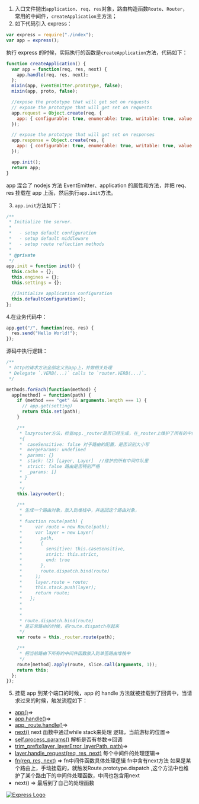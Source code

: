 1. 入口文件抛出`application`、`req`、`res`对象，路由构造函数`Route`、`Router`，常用的中间件，`createApplication`主方法；
2. 如下代码引入 express：

```javascript
var express = require("./index");
var app = express();
```

执行 express 的时候，实际执行的函数是`createApplication`方法，代码如下：

```javascript
function createApplication() {
  var app = function(req, res, next) {
    app.handle(req, res, next);
  };
  mixin(app, EventEmitter.prototype, false);
  mixin(app, proto, false);

  //expose the prototype that will get set on requests
  // expose the prototype that will get set on requests
  app.request = Object.create(req, {
    app: { configurable: true, enumerable: true, writable: true, value: app }
  });

  // expose the prototype that will get set on responses
  app.response = Object.create(res, {
    app: { configurable: true, enumerable: true, writable: true, value: app }
  });

  app.init();
  return app;
}
```

app 混合了 nodejs 方法 EventEmitter、application 的属性和方法，并把 req、res 挂载在 app 上面，然后执行`app.init`方法。

3. `app.init`方法如下：

```javascript
/**
 * Initialize the server.
 *
 *   - setup default configuration
 *   - setup default middleware
 *   - setup route reflection methods
 *
 * @private
 */
app.init = function init() {
  this.cache = {};
  this.engines = {};
  this.settings = {};

  //Initialize application configuration
  this.defaultConfiguration();
};
```

4.在业务代码中：

```javascript
app.get("/", function(req, res) {
  res.send("Hello World!");
});
```

源码中执行逻辑：

```javascript
/**
 * http的请求方法全部定义到app上，并做相关处理
 * Delegate `.VERB(...)` calls to `router.VERB(...)`.
 */

methods.forEach(function(method) {
  app[method] = function(path) {
    if (method === "get" && arguments.length === 1) {
      // app.get(setting)
      return this.set(path);
    }

    /**
     * lazyrouter方法，检查app._router是否已经生成，在_router上维护了所有的中间件，通过layer生成了路由与中间件的关系
     *{
     *  caseSensitive: false 对于路由的配置，是否识别大小写
     *  mergeParams: undefined
     *  params: {}
     *  stack: (2) [Layer, Layer]  //维护的所有中间件队里
     *  strict: false 路由是否特别严格
     *  _params: []
     * }
     *
     */
    this.lazyrouter();

    /**
     * 生成一个路由对象，放入到堆栈中，并返回这个路由对象，
     *
     * function route(path) {
     *     var route = new Route(path);
     *     var layer = new Layer(
     *       path,
     *       {
     *         sensitive: this.caseSensitive,
     *         strict: this.strict,
     *         end: true
     *       },
     *       route.dispatch.bind(route)
     *     );
     *     layer.route = route;
     *     this.stack.push(layer);
     *     return route;
     *   };
     *
     *
     *
     * route.dispatch.bind(route)
     * 是正常路由的时候，把route.dispatch存起来
     */
    var route = this._router.route(path);

    /**
     * 把当前路由下所有的中间件函数放入到单签路由堆栈中
     */
    route[method].apply(route, slice.call(arguments, 1));
    return this;
  };
});
```

5. 挂载 app 到某个端口的时候，app 的 handle 方法就被挂载到了回调中，当请求过来的时候，触发流程如下：


- [app()](https://github.com/liang520/express/blob/f3addcc00b64ef9e5d2080d6e1397b00e9eea7c9/lib/express.js#L38)=>
- [app.handle()](https://github.com/liang520/express/blob/f3addcc00b64ef9e5d2080d6e1397b00e9eea7c9/lib/express.js#L39)=>
- [app._route.handle()](https://github.com/liang520/express/blob/caf8c0365f317b52868134dbeb6c714fe5e1a18a/lib/application.js#L186)=>
- [next()](https://github.com/liang520/express/blob/caf8c0365f317b52868134dbeb6c714fe5e1a18a/lib/router/index.js#L180)  next 函数中通过while stack来处理 逻辑，当前游标的位置=>
- [self.process_params()](https://github.com/liang520/express/blob/caf8c0365f317b52868134dbeb6c714fe5e1a18a/lib/router/index.js#L279) 解析是否有参数=>回调
- [trim_prefix(layer, layerError, layerPath, path)](https://github.com/liang520/express/blob/caf8c0365f317b52868134dbeb6c714fe5e1a18a/lib/router/index.js#L288)=>
- [layer.handle_request(req, res, next)](https://github.com/liang520/express/blob/caf8c0365f317b52868134dbeb6c714fe5e1a18a/lib/router/index.js#L323) 每个中间件的处理逻辑=>
- [fn(req, res, next)](https://github.com/liang520/express/blob/caf8c0365f317b52868134dbeb6c714fe5e1a18a/lib/router/layer.js#L99) =>
 fn中间件函数具体处理逻辑 fn中含有next方法
 如果是某个路由上，手动挂载的，就触发Route.prototype.dispatch ,这个方法中也维护了某个路由下的中间件处理函数，中间也包含用next
- next() =>
最后到了自己的处理函数


[![Express Logo](https://i.cloudup.com/zfY6lL7eFa-3000x3000.png)](http://expressjs.com/)
